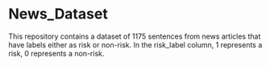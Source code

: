 # News_Dataset

This repository contains a dataset of 1175 sentences from news articles that have labels either as risk or non-risk. In the risk_label column, 1 represents a risk, 0 represents a non-risk.
